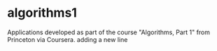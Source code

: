 algorithms1
===========

Applications developed as part of the course "Algorithms, Part 1" from Princeton via Coursera.
adding a new line
